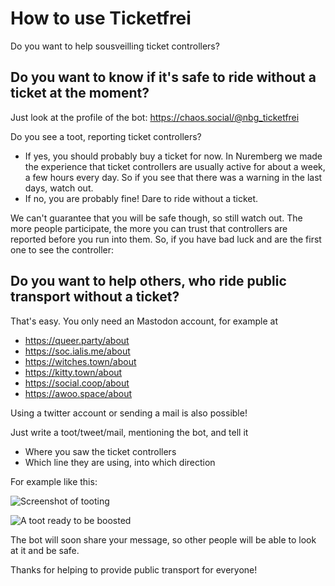 # How to use Ticketfrei

Do you want to help sousveilling ticket controllers?

## Do you want to know if it's safe to ride without a ticket at the moment?

Just look at the profile of the bot: https://chaos.social/@nbg_ticketfrei

Do you see a toot, reporting ticket controllers?
* If yes, you should probably buy a ticket for now.
In Nuremberg we made the experience that ticket controllers are usually active for about a week, a few hours every day.
So if you see that there was a warning in the last days, watch out.
* If no, you are probably fine! Dare to ride without a ticket.

We can't guarantee that you will be safe though, so still watch out.
The more people participate, the more you can trust that controllers are reported before you run into them.
So, if you have bad luck and are the first one to see the controller:

## Do you want to help others, who ride public transport without a ticket?

That's easy. You only need an Mastodon account, for example at
* https://queer.party/about
* https://soc.ialis.me/about
* https://witches.town/about
* https://kitty.town/about
* https://social.coop/about
* https://awoo.space/about

Using a twitter account or sending a mail is also possible!


Just write a toot/tweet/mail, mentioning the bot, and tell it
* Where you saw the ticket controllers
* Which line they are using, into which direction

For example like this:

![Screenshot of tooting](tooting_screenshot.png)

![A toot ready to be boosted](toot_screenshot.png)

The bot will soon share your message, so other people will be able to look at it and be safe.

Thanks for helping to provide public transport for everyone!
